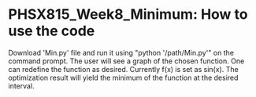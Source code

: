 # PHSX815_Week8_Minimum: How to use the code

Download 'Min.py' file and run it using "python '/path/Min.py'" on the command prompt. The user will see a graph of the chosen function. One can redefine the function as desired. Currently f(x) is set as sin(x). The optimization result will yield the minimum of the function at the desired interval.
